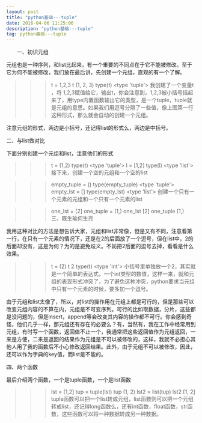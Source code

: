```yaml
---
layout: post
title: "python基础---tuple"
date: 2016-04-06 11:25:06 
description: "python基础---tuple"
tag: python基础---tuple
---
```


　　一、初识元组

 

元组也是一种序列，和list比起来，有一个重要的不同点在于它不能被修改。至于它为何不能被修改，我们放在最后讲，先创建一个元组，直观的有一个了解。

>>> t = 1,2,3
>>> t
(1, 2, 3)
>>> type(t)
<type 'tuple'>
我创建了一个变量t ，将 1,2,3赋值给它，输出t，你会注意到，1,2,3被小括号括起来了，用type内置函数输出它的类型，是一个tuple，tuple就是元组的意思。如果我们用逗号分隔了一些值，像上图第一行这种形式，那么就会自动的创建一个元组。

注意元组的形式，两边是小括号，还记得list的形式么，两边是中括号。

 二、与list做对比

 

下面分别创建一个元组和list，注意他们的形式

>>> t = (1,2)
>>> type(t)
<type 'tuple'>
>>> l = [1,2]
>>> type(l)
<type 'list'>
接下来，创建一个空的元组和一个空的list

>>> empty_tuple = ()
>>> type(empty_tuple)
<type 'tuple'>
>>> empty_lst = []
>>> type(empty_lst)
<type 'list'>
创建一个只有一个元素的元组和一个只有一个元素的list

>>> one_lst = [2]
>>> one_tuple = (1,)
>>> one_lst
[2]
>>> one_tuple
(1,)
 三、既生瑜何生亮

 

我用这种对比的方法是想告诉大家，元组和list非常像，但是又有不同，注意看第一行，在只有一个元素的情况下，还是在2的后面放了一个逗号，但在list中，2的后面却没有，这是为何？为的是避免歧义。不妨把2后面的逗号去掉，看看是什么效果。

>>> t = (2)
>>> t
2
>>> type(t)
<type 'int'>
小括号里单独放一个2，其实就是一个简单的表达式，一个int类型的数值，这样一来，就和元组的表现形式冲突了，为了避免这种冲突，python要求当元组中只有一个元素的时候，要多加一个逗号。

由于元组和list太像了，所以，对list的操作用在元组上都是可行的，但是那些可以改变元组内容的不算在内，元组是不可变序列。可行的比如取数据，分片，这些都是没问题的，但是insert，append等会改变其内容的操作都不可行。你会感到奇怪，他们几乎一样，那元组还有存在的必要么？有，当然有，我在工作中经常用到元组，有时写一个函数，返回值不止一个，我通常把这些返回值作为元组返回，一来是方便，二来是返回的结果作为元组是不可以被修改的，这样，我就不必担心其他人用了我的函数后不小心修改返回结果。此外，由于元组不可以被修改，因此，还可以作为字典的key值，而list是不能的。

 四、两个函数

 

最后介绍两个函数，一个是tuple函数，一个是list函数

>>> lst = [1,2]
>>> tup = tuple(lst)
>>> tup
(1, 2)
>>> lst2 = list(tup)
>>> lst2
[1, 2]
tuple函数可以把一个list转成元组，list函数则可以把一个元组转成list，还记得long函数么，还有int函数，float函数，str函数，这些函数可以将一种数据转成另一种数据。
